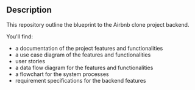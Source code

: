 ## Description

This repository outline the blueprint to the Airbnb clone project backend.

You'll find:

- a documentation of the project features and functionalities
- a use case diagram of the features and functionalities
- user stories
- a data flow diagram for the features and functionalities
- a flowchart for the system processes
- requirement specifications for the backend features
